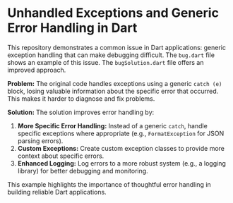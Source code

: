 # Unhandled Exceptions and Generic Error Handling in Dart

This repository demonstrates a common issue in Dart applications: generic exception handling that can make debugging difficult. The `bug.dart` file shows an example of this issue. The `bugSolution.dart` file offers an improved approach. 

**Problem:** The original code handles exceptions using a generic `catch (e)` block, losing valuable information about the specific error that occurred.  This makes it harder to diagnose and fix problems. 

**Solution:** The solution improves error handling by:

1. **More Specific Error Handling:**  Instead of a generic `catch`, handle specific exceptions where appropriate (e.g., `FormatException` for JSON parsing errors).
2. **Custom Exceptions:** Create custom exception classes to provide more context about specific errors.
3. **Enhanced Logging:** Log errors to a more robust system (e.g., a logging library) for better debugging and monitoring.

This example highlights the importance of thoughtful error handling in building reliable Dart applications.